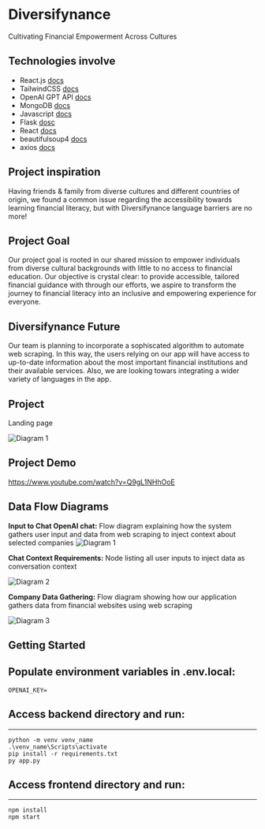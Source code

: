 # Diversifynance
Cultivating Financial Empowerment Across Cultures
## Technologies involve
- React.js [docs](https://tailwindcss.com/docs/installation)
- TailwindCSS [docs](https://tailwindcss.com/docs/installation)
- OpenAI GPT API [docs](https://platform.openai.com/docs/api-reference)
- MongoDB [docs](https://www.mongodb.com/docs/)
- Javascript [docs](https://developer.mozilla.org/en-US/docs/Web/JavaScript/Guide)
- Flask [dosc](https://flask.palletsprojects.com/en/3.0.x/)
- React [docs](https://react.dev/learn)
- beautifulsoup4 [docs](https://beautiful-soup-4.readthedocs.io/en/latest/)
- axios [docs](https://beautiful-soup-4.readthedocs.io/en/latest/)

## Project inspiration
Having friends & family from diverse cultures and different countries of origin, we found a common issue regarding the accessibility towards learning financial literacy, but with Diversifynance language barriers are no more!

## Project Goal
Our project goal is rooted in our shared mission to empower individuals from diverse cultural backgrounds with little to no access to financial education. Our objective is crystal clear: to provide accessible, tailored financial guidance with through our efforts, we aspire to transform the journey to financial literacy into an inclusive and empowering experience for everyone.

## Diversifynance Future
Our team is planning to incorporate a sophiscated algorithm to automate web scraping. In this way, the users relying on our app will have access to up-to-date information about the most important financial institutions and their available services. Also, we are looking towars integrating a wider variety of languages in the app.
  
## Project
Landing page

![Diagram 1](https://github.com/CardosoJavier/HackUTD/blob/main/frontend/src/assets/img/image2222.png)

## Project Demo
https://www.youtube.com/watch?v=Q9gL1NHhOoE

## Data Flow Diagrams
**Input to Chat OpenAI chat:** Flow diagram explaining how the system gathers user input and data from web scraping to inject context about selected companies
![Diagram 1](https://github.com/CardosoJavier/HackUTD/blob/main/frontend/src/assets/img/1stimage.png)

**Chat Context Requirements:** Node listing all user inputs to inject data as conversation context

![Diagram 2](https://github.com/CardosoJavier/HackUTD/blob/main/frontend/src/assets/img/2ndimage.png)

**Company Data Gathering:** Flow diagram showing how our application gathers data from financial websites using web scraping

![Diagram 3](https://github.com/CardosoJavier/HackUTD/blob/main/frontend/src/assets/img/3rdimage.png)

## Getting Started
Populate environment variables in .env.local:
---
```OPENAI_KEY=```

## Access backend directory and run:
---
```
python -m venv venv_name
.\venv_name\Scripts\activate
pip install -r requirements.txt
py app.py
```

## Access frontend directory and run:
---
```
npm install
npm start
```




